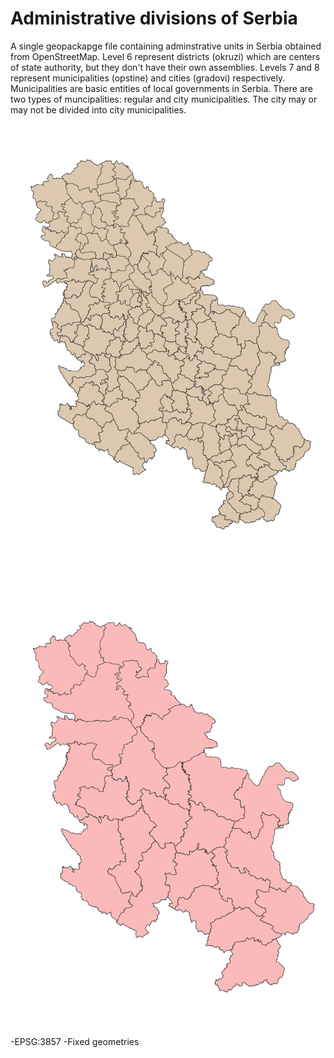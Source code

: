 # Administrative divisions of Serbia

A single geopackapge file containing adminstrative units in Serbia obtained from OpenStreetMap. Level 6 represent districts (okruzi) which are centers of state authority, but they don't have their own assemblies. Levels 7 and 8 represent municipalities (opstine) and cities (gradovi) respectively. Municipalities are basic entities of local governments in Serbia. There are two types of muncipalities: regular and city municipalities. The city may or may not be divided into city municipalities.

![Opstine](/images/adm_7_8.png)

![Okruzi](/images/adm_6.png)

-EPSG:3857
-Fixed geometries
